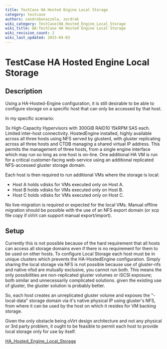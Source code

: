 ```yaml
---
title: TestCase HA Hosted Engine Local Storage
category: testcase
authors: sandrobonazzola, zordrak
wiki_category: TestCase|HA_Hosted_Engine_Local_Storage
wiki_title: QA:TestCase HA Hosted Engine Local Storage
wiki_revision_count: 2
wiki_last_updated: 2015-04-03
---
```


# TestCase HA Hosted Engine Local Storage

## Description

Using a HA-Hosted-Engine configuration, it is still desirable to be able to configure storage on a specific host that can only be accessed by that host.

In my specific scenario:

3x High-Capacity Hypervisors with 300GiB RAID10 15kRPM SAS each. Limited inter-host connectivity. HostedEngine installed, highly available across all three hosts using NFS served by glusterd, with gluster replicating across all three hosts and CTDB managing a shared virtual IP address. This permits the management of three hosts, from a single engine interface which may run so long as one host is on-line. One additional HA VM is run for a critical customer-facing web-service using an additional replicated NFS-accessed gluster storage domain.

Each host is then required to run additional VMs where the storage is local:

*   Host A holds vdisks for VMs executed only on Host A.
*   Host B holds vdisks for VMs executed only on Host B.
*   Host C holds vdisks for VMs executed only on Host C.

No live-migration is required or expected for the local VMs. Manual offline migration should be possible with the use of an NFS export domain (or scp file copy if oVirt can support manual export/import).

## Setup

Currently this is not possible because of the hard requirement that all hosts can access all storage domains even if there is no requirement for them to be used on other hosts. To configure Local Storage each host must be in unique clusters which prevents the HA-HostedEngine configuration. Simply sharing the local storage via NFS is not possible because use of gluster-nfs and native nfsd are mutually exclusive, you cannot run both. This means the only possibilities are non-replicated gluster volumes or iSCSI exposure; both similar and unnecessarily complicated solutions. given the existing use of gluster, the gluster solution is probably better.

So, each host creates an unreplicated gluster volume and exposes the "<host>-local-data" storage domain via it's native physical IP using gluster's NFS, from where it can be used by the host on which it resides for VM backing storage.

Given the only obstacle being oVirt design architecture and not any physical or 3rd party problem, it ought to be feasible to permit each host to provide local storage only for use by itself.

[HA_Hosted_Engine_Local_Storage](Category:TestCase)
